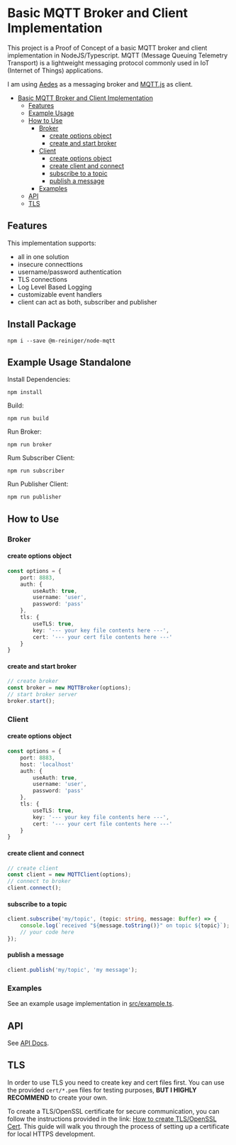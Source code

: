 # Basic MQTT Broker and Client Implementation

This project is a Proof of Concept of a basic MQTT broker and client implementation in NodeJS/Typescript. MQTT (Message Queuing Telemetry Transport) is a lightweight messaging protocol commonly used in IoT (Internet of Things) applications.

I am using [Aedes](https://github.com/moscajs/aedes) as a messaging broker and [MQTT.js](https://github.com/mqttjs/MQTT.js) as client.

- [Basic MQTT Broker and Client Implementation](#basic-mqtt-broker-and-client-implementation)
  - [Features](#features)
  - [Example Usage](#example-usage)
  - [How to Use](#how-to-use)
    - [Broker](#broker)
      - [create options object](#create-options-object)
      - [create and start broker](#create-and-start-broker)
    - [Client](#client)
      - [create options object](#create-options-object-1)
      - [create client and connect](#create-client-and-connect)
      - [subscribe to a topic](#subscribe-to-a-topic)
      - [publish a message](#publish-a-message)
    - [Examples](#examples)
  - [API](#api)
  - [TLS](#tls)


## Features

This implementation supports:
* all in one solution
* insecure connecttions
* username/password authentication
* TLS connections
* Log Level Based Logging
* customizable event handlers
* client can act as both, subscriber and publisher

## Install Package

```
npm i --save @m-reiniger/node-mqtt
```

## Example Usage Standalone

Install Dependencies:
```
npm install
```

Build:
```
npm run build
```

Run Broker:
```
npm run broker
```

Rum Subscriber Client:
```
npm run subscriber
```

Run Publisher Client:
```
npm run publisher
```

## How to Use

### Broker

#### create options object
```TypeScript
const options = {
    port: 8883,
    auth: {
        useAuth: true,
        username: 'user',
        password: 'pass'
    },
    tls: {
        useTLS: true,
        key: '--- your key file contents here ---',
        cert: '--- your cert file contents here ---'
    }
}
```
#### create and start broker
```TypeScript
// create broker
const broker = new MQTTBroker(options);
// start broker server
broker.start();
```

### Client

#### create options object
```TypeScript
const options = {
    port: 8883,
    host: 'localhost'
    auth: {
        useAuth: true,
        username: 'user',
        password: 'pass'
    },
    tls: {
        useTLS: true,
        key: '--- your key file contents here ---',
        cert: '--- your cert file contents here ---'
    }
}
```
#### create client and connect
```TypeScript
// create client
const client = new MQTTClient(options);
// connect to broker
client.connect();
```

#### subscribe to a topic
```TypeScript
client.subscribe('my/topic', (topic: string, message: Buffer) => {
    console.log(`received "${message.toString()}" on topic ${topic}`);
    // your code here
});
```

#### publish a message
```TypeScript
client.publish('my/topic', 'my message');
```

### Examples

See an example usage implementation in [src/example.ts](src/example.ts).

## API

See [API Docs](./docs/globals.md).

## TLS

In order to use TLS you need to create key and cert files first. You can use the provided `cert/*.pem` files for testing purposes, **BUT I HIGHLY RECOMMEND** to create your own.

To create a TLS/OpenSSL certificate for secure communication, you can follow the instructions provided in the link: [How to create TLS/OpenSSL Cert](https://deliciousbrains.com/ssl-certificate-authority-for-local-https-development/). This guide will walk you through the process of setting up a certificate for local HTTPS development.
